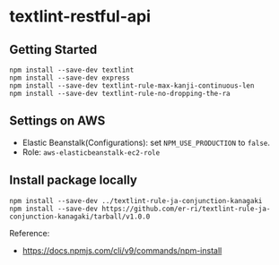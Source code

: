 # textlint-restful-api

## Getting Started
```
npm install --save-dev textlint
npm install --save-dev express
npm install --save-dev textlint-rule-max-kanji-continuous-len
npm install --save-dev textlint-rule-no-dropping-the-ra
```

## Settings on AWS
* Elastic Beanstalk(Configurations): set `NPM_USE_PRODUCTION` to `false`.
* Role: `aws-elasticbeanstalk-ec2-role`

## Install package locally
```
npm install --save-dev ../textlint-rule-ja-conjunction-kanagaki
npm install --save-dev https://github.com/er-ri/textlint-rule-ja-conjunction-kanagaki/tarball/v1.0.0
```

Reference:
* https://docs.npmjs.com/cli/v9/commands/npm-install
